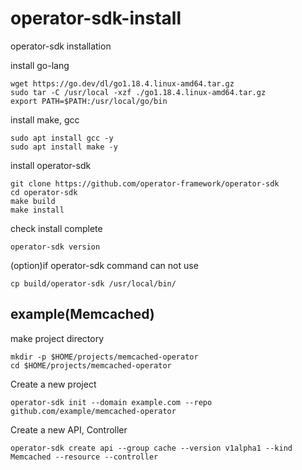 # operator-sdk-install
operator-sdk installation

install go-lang
```
wget https://go.dev/dl/go1.18.4.linux-amd64.tar.gz
sudo tar -C /usr/local -xzf ./go1.18.4.linux-amd64.tar.gz
export PATH=$PATH:/usr/local/go/bin

```

install make, gcc
```
sudo apt install gcc -y
sudo apt install make -y

```

install operator-sdk
```
git clone https://github.com/operator-framework/operator-sdk
cd operator-sdk
make build
make install

```

check install complete
```
operator-sdk version

```

(option)if operator-sdk command can not use
```
cp build/operator-sdk /usr/local/bin/

```

## example(Memcached)
make project directory
```
mkdir -p $HOME/projects/memcached-operator
cd $HOME/projects/memcached-operator

```

Create a new project 
```
operator-sdk init --domain example.com --repo github.com/example/memcached-operator

```

Create a new API, Controller
```
operator-sdk create api --group cache --version v1alpha1 --kind Memcached --resource --controller

```
